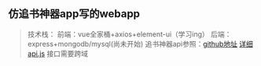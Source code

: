 ## 仿追书神器app写的webapp
> 技术栈：
> 前端：vue全家桶+axios+element-ui（学习ing）
> 后端：express+mongodb/mysql(尚未开始)
> 追书神器api参照：[github地址](https://github.com/JustWayward/BookReader)
[详细api.js](https://github.com/jsntjinjin/simplereader/blob/master/app/common/api.js)
接口需要跨域
